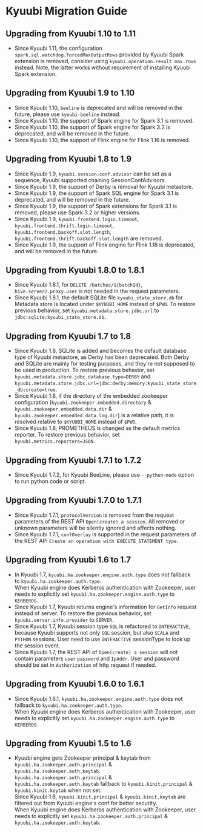 <!--
- Licensed to the Apache Software Foundation (ASF) under one or more
- contributor license agreements.  See the NOTICE file distributed with
- this work for additional information regarding copyright ownership.
- The ASF licenses this file to You under the Apache License, Version 2.0
- (the "License"); you may not use this file except in compliance with
- the License.  You may obtain a copy of the License at
-
-   http://www.apache.org/licenses/LICENSE-2.0
-
- Unless required by applicable law or agreed to in writing, software
- distributed under the License is distributed on an "AS IS" BASIS,
- WITHOUT WARRANTIES OR CONDITIONS OF ANY KIND, either express or implied.
- See the License for the specific language governing permissions and
- limitations under the License.
-->

# Kyuubi Migration Guide

## Upgrading from Kyuubi 1.10 to 1.11

* Since Kyuubi 1.11, the configuration `spark.sql.watchdog.forcedMaxOutputRows` provided by Kyuubi Spark extension is removed, consider using `kyuubi.operation.result.max.rows` instead. Note, the latter works without requirement of installing Kyuubi Spark extension.

## Upgrading from Kyuubi 1.9 to 1.10

* Since Kyuubi 1.10, `beeline` is deprecated and will be removed in the future, please use `kyuubi-beeline` instead.
* Since Kyuubi 1.10, the support of Spark engine for Spark 3.1 is removed.
* Since Kyuubi 1.10, the support of Spark engine for Spark 3.2 is deprecated, and will be removed in the future.
* Since Kyuubi 1.10, the support of Flink engine for Flink 1.16 is removed.

## Upgrading from Kyuubi 1.8 to 1.9

* Since Kyuubi 1.9, `kyuubi.session.conf.advisor` can be set as a sequence, Kyuubi supported chaining SessionConfAdvisors.
* Since Kyuubi 1.9, the support of Derby is removal for Kyuubi metastore.
* Since Kyuubi 1.9, the support of Spark SQL engine for Spark 3.1 is deprecated, and will be removed in the future.
* Since Kyuubi 1.9, the support of Spark extensions for Spark 3.1 is removed, please use Spark 3.2 or higher versions.
* Since Kyuubi 1.9, `kyuubi.frontend.login.timeout`, `kyuubi.frontend.thrift.login.timeout`, `kyuubi.frontend.backoff.slot.length`, `kyuubi.frontend.thrift.backoff.slot.length` are removed.
* Since Kyuubi 1.9, the support of Flink engine for Flink 1.16 is deprecated, and will be removed in the future.

## Upgrading from Kyuubi 1.8.0 to 1.8.1

* Since Kyuubi 1.8.1, for `DELETE /batches/${batchId}`, `hive.server2.proxy.user` is not needed in the request parameters.
* Since Kyuubi 1.8.1, the default SQLite file `kyuubi_state_store.db` for Metadata store is located under `$KYUUBI_HOME` instead of `$PWD`. To restore previous behavior, set `kyuubi.metadata.store.jdbc.url` to `jdbc:sqlite:kyuubi_state_store.db`.

## Upgrading from Kyuubi 1.7 to 1.8

* Since Kyuubi 1.8, SQLite is added and becomes the default database type of Kyuubi metastore, as Derby has been deprecated.
  Both Derby and SQLite are mainly for testing purposes, and they're not supposed to be used in production.
  To restore previous behavior, set `kyuubi.metadata.store.jdbc.database.type=DERBY` and
  `kyuubi.metadata.store.jdbc.url=jdbc:derby:memory:kyuubi_state_store_db;create=true`.
* Since Kyuubi 1.8, if the directory of the embedded zookeeper configuration (`kyuubi.zookeeper.embedded.directory`
  & `kyuubi.zookeeper.embedded.data.dir` & `kyuubi.zookeeper.embedded.data.log.dir`) is a relative path, it is resolved
  relative to `$KYUUBI_HOME` instead of `$PWD`.
* Since Kyuubi 1.8, PROMETHEUS is changed as the default metrics reporter. To restore previous behavior,
  set `kyuubi.metrics.reporters=JSON`.

## Upgrading from Kyuubi 1.7.1 to 1.7.2

* Since Kyuubi 1.7.2, for Kyuubi BeeLine, please use `--python-mode` option to run python code or script.

## Upgrading from Kyuubi 1.7.0 to 1.7.1

* Since Kyuubi 1.7.1, `protocolVersion` is removed from the request parameters of the REST API `Open(create) a session`. All removed or unknown parameters will be silently ignored and affects nothing.
* Since Kyuubi 1.7.1, `confOverlay` is supported in the request parameters of the REST API `Create an operation with EXECUTE_STATEMENT type`.

## Upgrading from Kyuubi 1.6 to 1.7

* In Kyuubi 1.7, `kyuubi.ha.zookeeper.engine.auth.type` does not fallback to `kyuubi.ha.zookeeper.auth.type`.  
  When Kyuubi engine does Kerberos authentication with Zookeeper, user needs to explicitly set `kyuubi.ha.zookeeper.engine.auth.type` to `KERBEROS`.
* Since Kyuubi 1.7, Kyuubi returns engine's information for `GetInfo` request instead of server. To restore the previous behavior, set `kyuubi.server.info.provider` to `SERVER`.
* Since Kyuubi 1.7, Kyuubi session type `SQL` is refactored to `INTERACTIVE`, because Kyuubi supports not only `SQL` session, but also `SCALA` and `PYTHON` sessions.
  User need to use `INTERACTIVE` sessionType to look up the session event.
* Since Kyuubi 1.7, the REST API of `Open(create) a session` will not contain parameters `user` `password` and `IpAddr`. User and password should be set in `Authorization` of http request if needed.

## Upgrading from Kyuubi 1.6.0 to 1.6.1

* Since Kyuubi 1.6.1, `kyuubi.ha.zookeeper.engine.auth.type` does not fallback to `kyuubi.ha.zookeeper.auth.type`.  
  When Kyuubi engine does Kerberos authentication with Zookeeper, user needs to explicitly set `kyuubi.ha.zookeeper.engine.auth.type` to `KERBEROS`.

## Upgrading from Kyuubi 1.5 to 1.6

* Kyuubi engine gets Zookeeper principal & keytab from `kyuubi.ha.zookeeper.auth.principal` & `kyuubi.ha.zookeeper.auth.keytab`.    
  `kyuubi.ha.zookeeper.auth.principal` & `kyuubi.ha.zookeeper.auth.keytab` fallback to `kyuubi.kinit.principal` & `kyuubi.kinit.keytab` when not set.    
  Since Kyuubi 1.6, `kyuubi.kinit.principal` & `kyuubi.kinit.keytab` are filtered out from Kyuubi engine's conf for better security.  
  When Kyuubi engine does Kerberos authentication with Zookeeper, user needs to explicitly set `kyuubi.ha.zookeeper.auth.principal` & `kyuubi.ha.zookeeper.auth.keytab`.

